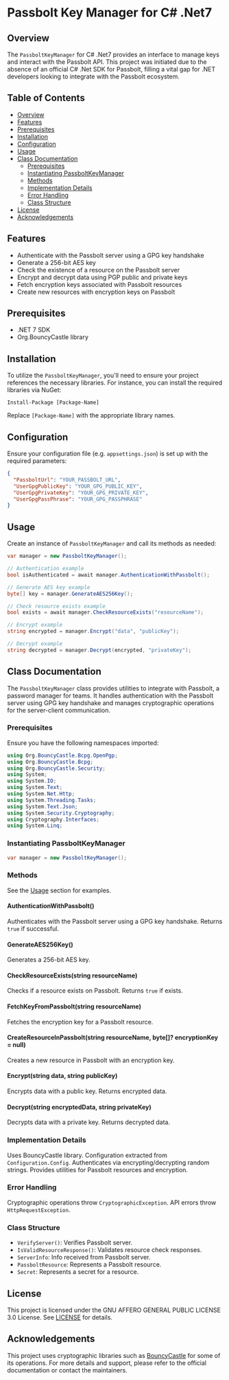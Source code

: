 # Passbolt Key Manager for C# .Net7

## Overview

The `PassboltKeyManager` for C# .Net7 provides an interface to manage keys and interact with the Passbolt API. This project was initiated due to the absence of an official C# .Net SDK for Passbolt, filling a vital gap for .NET developers looking to integrate with the Passbolt ecosystem.

## Table of Contents

- [Overview](#overview)
- [Features](#features)  
- [Prerequisites](#prerequisites)
- [Installation](#installation)
- [Configuration](#configuration)
- [Usage](#usage)
- [Class Documentation](#class-documentation)
  - [Prerequisites](#prerequisites-1)
  - [Instantiating PassboltKeyManager](#instantiating-passboltkeymanager)
  - [Methods](#methods)
  - [Implementation Details](#implementation-details)
  - [Error Handling](#error-handling)
  - [Class Structure](#class-structure)
- [License](#license)
- [Acknowledgements](#acknowledgements)

## Features  

- Authenticate with the Passbolt server using a GPG key handshake
- Generate a 256-bit AES key  
- Check the existence of a resource on the Passbolt server
- Encrypt and decrypt data using PGP public and private keys
- Fetch encryption keys associated with Passbolt resources
- Create new resources with encryption keys on Passbolt

## Prerequisites

- .NET 7 SDK
- Org.BouncyCastle library

## Installation

To utilize the `PassboltKeyManager`, you'll need to ensure your project references the necessary libraries. For instance, you can install the required libraries via NuGet:

```
Install-Package [Package-Name]
```

Replace `[Package-Name]` with the appropriate library names.

## Configuration  

Ensure your configuration file (e.g. `appsettings.json`) is set up with the required parameters:

```json
{
  "PassboltUrl": "YOUR_PASSBOLT_URL",
  "UserGpgPublicKey": "YOUR_GPG_PUBLIC_KEY",
  "UserGpgPrivateKey": "YOUR_GPG_PRIVATE_KEY",
  "UserGpgPassPhrase": "YOUR_GPG_PASSPHRASE"
}
```

## Usage

Create an instance of `PassboltKeyManager` and call its methods as needed:

```csharp
var manager = new PassboltKeyManager();

// Authentication example
bool isAuthenticated = await manager.AuthenticationWithPassbolt();

// Generate AES key example
byte[] key = manager.GenerateAES256Key();

// Check resource exists example 
bool exists = await manager.CheckResourceExists("resourceName");

// Encrypt example
string encrypted = manager.Encrypt("data", "publicKey");

// Decrypt example
string decrypted = manager.Decrypt(encrypted, "privateKey");
```

## Class Documentation

The `PassboltKeyManager` class provides utilities to integrate with Passbolt, a password manager for teams. It handles authentication with the Passbolt server using GPG key handshake and manages cryptographic operations for the server-client communication.

### Prerequisites

Ensure you have the following namespaces imported:

```csharp
using Org.BouncyCastle.Bcpg.OpenPgp;
using Org.BouncyCastle.Bcpg;
using Org.BouncyCastle.Security; 
using System;
using System.IO;
using System.Text;
using System.Net.Http;
using System.Threading.Tasks;
using System.Text.Json;
using System.Security.Cryptography;
using Cryptography.Interfaces;
using System.Linq;
```

### Instantiating PassboltKeyManager

```csharp  
var manager = new PassboltKeyManager();
```

### Methods

See the [Usage](#usage) section for examples.

#### AuthenticationWithPassbolt()

Authenticates with the Passbolt server using a GPG key handshake. Returns `true` if successful. 

#### GenerateAES256Key()

Generates a 256-bit AES key.

#### CheckResourceExists(string resourceName)

Checks if a resource exists on Passbolt. Returns `true` if exists.

#### FetchKeyFromPassbolt(string resourceName)

Fetches the encryption key for a Passbolt resource.

#### CreateResourceInPassbolt(string resourceName, byte[]? encryptionKey = null)

Creates a new resource in Passbolt with an encryption key.

#### Encrypt(string data, string publicKey) 

Encrypts data with a public key. Returns encrypted data.

#### Decrypt(string encryptedData, string privateKey)

Decrypts data with a private key. Returns decrypted data.

### Implementation Details

Uses BouncyCastle library. Configuration extracted from `Configuration.Config`. Authenticates via encrypting/decrypting random strings. Provides utilities for Passbolt resources and encryption.

### Error Handling

Cryptographic operations throw `CryptographicException`. API errors throw `HttpRequestException`.

### Class Structure

- `VerifyServer()`: Verifies Passbolt server.
- `IsValidResourceResponse()`: Validates resource check responses. 
- `ServerInfo`: Info received from Passbolt server.
- `PassboltResource`: Represents a Passbolt resource.
- `Secret`: Represents a secret for a resource.

## License

This project is licensed under the GNU AFFERO GENERAL PUBLIC LICENSE 3.0 License. See [LICENSE](LICENSE) for details.

## Acknowledgements

This project uses cryptographic libraries such as [BouncyCastle](https://www.bouncycastle.org/) for some of its operations.
For more details and support, please refer to the official documentation or contact the maintainers.